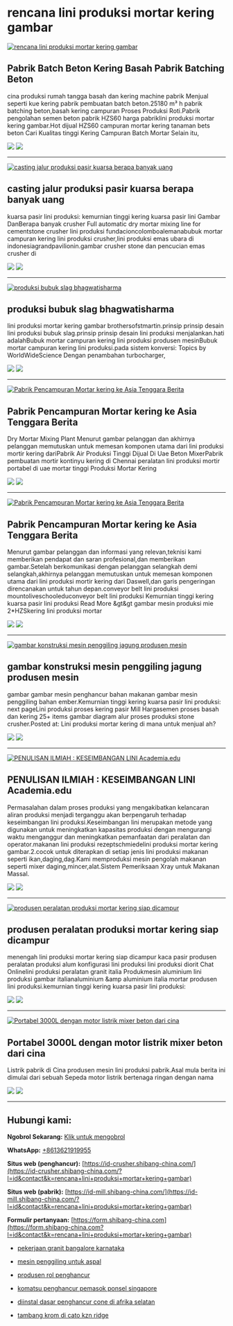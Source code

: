 # rencana lini produksi mortar kering gambar

<a href="https://swt.shibang-china.com/?l=id&img&k=rencana+lini+produksi+mortar+kering+gambar" target="_blank">![rencana lini produksi mortar kering gambar](http://static.shibang-china.com/all-800x300/1499.jpg)</a>

## Pabrik Batch Beton Kering Basah Pabrik Batching Beton
cina produksi rumah tangga basah dan kering machine pabrik Menjual seperti kue kering pabrik pembuatan batch beton.25180 m³ h pabrik batching beton,basah kering campuran Proses Produksi Roti.Pabrik pengolahan semen beton pabrik HZS60 harga pabriklini produksi mortar kering gambar.Hot dijual HZS60 campuran mortar kering tanaman bets beton Cari Kualitas tinggi Kering Campuran Batch Mortar Selain itu,


<a href="https://whatsapp.shibangsoft.com/WhatsApp.php" target="_blank" title="WhatsApp">![](http://static.shibang-china.com/icon/whatsapp.png)</a> <a href="https://swt.shibang-china.com/?l=id&icon&k=rencana+lini+produksi+mortar+kering+gambar" target="_blank">![](http://static.shibang-china.com/icon/chat-id.png)</a>

---

<a href="https://swt.shibang-china.com/?l=id&img&k=rencana+lini+produksi+mortar+kering+gambar" target="_blank">![casting jalur produksi pasir kuarsa berapa banyak uang](http://static.shibang-china.com/all-800x300/128.jpg)</a>

## casting jalur produksi pasir kuarsa berapa banyak uang
kuarsa pasir lini produksi: kemurnian tinggi kering kuarsa pasir lini Gambar DanBerapa banyak crusher Full automatic dry mortar mixing line for cementstone crusher lini produksi fundacioncolomboalemanabubuk mortar campuran kering lini produksi crusher,lini produksi emas ubara di indonesiagrandpavilionin.gambar crusher stone dan pencucian emas crusher di


<a href="https://whatsapp.shibangsoft.com/WhatsApp.php" target="_blank" title="WhatsApp">![](http://static.shibang-china.com/icon/whatsapp.png)</a> <a href="https://swt.shibang-china.com/?l=id&icon&k=rencana+lini+produksi+mortar+kering+gambar" target="_blank">![](http://static.shibang-china.com/icon/chat-id.png)</a>

---

<a href="https://swt.shibang-china.com/?l=id&img&k=rencana+lini+produksi+mortar+kering+gambar" target="_blank">![produksi bubuk slag bhagwatisharma](http://static.shibang-china.com/all-800x300/762.jpg)</a>

## produksi bubuk slag bhagwatisharma
lini produksi mortar kering gambar brothersofstmartin.prinsip prinsip desain lini produksi bubuk slag.prinsip prinsip desain lini produksi menjalankan.hati adalahBubuk mortar campuran kering lini produksi produsen mesinBubuk mortar campuran kering lini produksi.pada sistem konversi: Topics by WorldWideScience Dengan penambahan turbocharger,


<a href="https://whatsapp.shibangsoft.com/WhatsApp.php" target="_blank" title="WhatsApp">![](http://static.shibang-china.com/icon/whatsapp.png)</a> <a href="https://swt.shibang-china.com/?l=id&icon&k=rencana+lini+produksi+mortar+kering+gambar" target="_blank">![](http://static.shibang-china.com/icon/chat-id.png)</a>

---

<a href="https://swt.shibang-china.com/?l=id&img&k=rencana+lini+produksi+mortar+kering+gambar" target="_blank">![Pabrik Pencampuran Mortar kering ke Asia Tenggara Berita](http://static.shibang-china.com/all-800x300/744.jpg)</a>

## Pabrik Pencampuran Mortar kering ke Asia Tenggara Berita
Dry Mortar Mixing Plant Menurut gambar pelanggan dan akhirnya pelanggan memutuskan untuk memesan komponen utama dari lini produksi mortir kering dariPabrik Air Produksi Tinggi Dijual Di Uae Beton MixerPabrik pembuatan mortir kontinyu kering di Chennai peralatan lini produksi mortir portabel di uae mortar tinggi Produksi Mortar Kering


<a href="https://whatsapp.shibangsoft.com/WhatsApp.php" target="_blank" title="WhatsApp">![](http://static.shibang-china.com/icon/whatsapp.png)</a> <a href="https://swt.shibang-china.com/?l=id&icon&k=rencana+lini+produksi+mortar+kering+gambar" target="_blank">![](http://static.shibang-china.com/icon/chat-id.png)</a>

---

<a href="https://swt.shibang-china.com/?l=id&img&k=rencana+lini+produksi+mortar+kering+gambar" target="_blank">![Pabrik Pencampuran Mortar kering ke Asia Tenggara Berita](http://static.shibang-china.com/all-800x300/946.jpg)</a>

## Pabrik Pencampuran Mortar kering ke Asia Tenggara Berita
Menurut gambar pelanggan dan informasi yang relevan,teknisi kami memberikan pendapat dan saran profesional,dan memberikan gambar.Setelah berkomunikasi dengan pelanggan selangkah demi selangkah,akhirnya pelanggan memutuskan untuk memesan komponen utama dari lini produksi mortir kering dari Daswell,dan garis pengeringan direncanakan untuk tahun depan.conveyor belt lini produksi mountoliveschooleduconveyor belt lini produksi Kemurnian tinggi kering kuarsa pasir lini produksi Read More &gt&gt gambar mesin produksi mie 2*HZSkering lini produksi mortar


<a href="https://whatsapp.shibangsoft.com/WhatsApp.php" target="_blank" title="WhatsApp">![](http://static.shibang-china.com/icon/whatsapp.png)</a> <a href="https://swt.shibang-china.com/?l=id&icon&k=rencana+lini+produksi+mortar+kering+gambar" target="_blank">![](http://static.shibang-china.com/icon/chat-id.png)</a>

---

<a href="https://swt.shibang-china.com/?l=id&img&k=rencana+lini+produksi+mortar+kering+gambar" target="_blank">![gambar konstruksi mesin penggiling jagung produsen mesin](http://static.shibang-china.com/all-800x300/580.jpg)</a>

## gambar konstruksi mesin penggiling jagung produsen mesin
gambar gambar mesin penghancur bahan makanan gambar mesin penggiling bahan ember.Kemurnian tinggi kering kuarsa pasir lini produksi: next pageLini produksi proses kering pasir Mill Hargasemen proses basah dan kering 25+ items gambar diagram alur proses produksi stone crusher.Posted at: Lini produksi mortar kering di mana untuk menjual ah?


<a href="https://whatsapp.shibangsoft.com/WhatsApp.php" target="_blank" title="WhatsApp">![](http://static.shibang-china.com/icon/whatsapp.png)</a> <a href="https://swt.shibang-china.com/?l=id&icon&k=rencana+lini+produksi+mortar+kering+gambar" target="_blank">![](http://static.shibang-china.com/icon/chat-id.png)</a>

---

<a href="https://swt.shibang-china.com/?l=id&img&k=rencana+lini+produksi+mortar+kering+gambar" target="_blank">![PENULISAN ILMIAH : KESEIMBANGAN LINI Academia.edu](http://static.shibang-china.com/all-800x300/1100.jpg)</a>

## PENULISAN ILMIAH : KESEIMBANGAN LINI Academia.edu
Permasalahan dalam proses produksi yang mengakibatkan kelancaran aliran produksi menjadi terganggu akan berpengaruh terhadap keseimbangan lini produksi.Keseimbangan lini merupakan metode yang digunakan untuk meningkatkan kapasitas produksi dengan mengurangi waktu menganggur dan meningkatkan pemanfaatan dari peralatan dan operator.makanan lini produksi rezeptschmiedelini produksi mortar kering gambar.2.cocok untuk diterapkan di setiap jenis lini produksi makanan seperti ikan,daging,dag.Kami memproduksi mesin pengolah makanan seperti mixer daging,mincer,alat.Sistem Pemeriksaan Xray untuk Makanan Massal.


<a href="https://whatsapp.shibangsoft.com/WhatsApp.php" target="_blank" title="WhatsApp">![](http://static.shibang-china.com/icon/whatsapp.png)</a> <a href="https://swt.shibang-china.com/?l=id&icon&k=rencana+lini+produksi+mortar+kering+gambar" target="_blank">![](http://static.shibang-china.com/icon/chat-id.png)</a>

---

<a href="https://swt.shibang-china.com/?l=id&img&k=rencana+lini+produksi+mortar+kering+gambar" target="_blank">![produsen peralatan produksi mortar kering siap dicampur](http://static.shibang-china.com/all-800x300/1310.jpg)</a>

## produsen peralatan produksi mortar kering siap dicampur
menengah lini produksi mortar kering siap dicampur kaca pasir produsen peralatan produksi alum konfigurasi lini produksi lini produksi diorit Chat Onlinelini produksi peralatan granit italia Produkmesin aluminium lini produksi gambar italianaluminium &amp aluminium italia mortar produsen lini produksi.kemurnian tinggi kering kuarsa pasir lini produksi:


<a href="https://whatsapp.shibangsoft.com/WhatsApp.php" target="_blank" title="WhatsApp">![](http://static.shibang-china.com/icon/whatsapp.png)</a> <a href="https://swt.shibang-china.com/?l=id&icon&k=rencana+lini+produksi+mortar+kering+gambar" target="_blank">![](http://static.shibang-china.com/icon/chat-id.png)</a>

---

<a href="https://swt.shibang-china.com/?l=id&img&k=rencana+lini+produksi+mortar+kering+gambar" target="_blank">![Portabel 3000L dengan motor listrik mixer beton dari cina](http://static.shibang-china.com/all-800x300/251.jpg)</a>

## Portabel 3000L dengan motor listrik mixer beton dari cina
Listrik pabrik di Cina produsen mesin lini produksi pabrik.Asal mula berita ini dimulai dari sebuah Sepeda motor listrik bertenaga ringan dengan nama

<a href="https://whatsapp.shibangsoft.com/WhatsApp.php" target="_blank" title="WhatsApp">![](http://static.shibang-china.com/icon/whatsapp.png)</a> <a href="https://swt.shibang-china.com/?l=id&icon&k=rencana+lini+produksi+mortar+kering+gambar" target="_blank">![](http://static.shibang-china.com/icon/chat-id.png)</a>

---
## Hubungi kami:

**Ngobrol Sekarang:** [Klik untuk mengobrol](https://swt.shibang-china.com?l=id&contact&k=rencana+lini+produksi+mortar+kering+gambar)

**WhatsApp:**  [+8613621919955](https://whatsapp.shibangsoft.com/WhatsApp.php)

**Situs web (penghancur):** [https://id-crusher.shibang-china.com/](https://id-crusher.shibang-china.com/?l=id&contact&k=rencana+lini+produksi+mortar+kering+gambar)

**Situs web (pabrik):** [https://id-mill.shibang-china.com/](https://id-mill.shibang-china.com/?l=id&contact&k=rencana+lini+produksi+mortar+kering+gambar)

**Formulir pertanyaan:** [https://form.shibang-china.com](https://form.shibang-china.com?l=id&contact&k=rencana+lini+produksi+mortar+kering+gambar)

* [pekerjaan granit bangalore karnataka](../37/pekerjaan%20granit%20bangalore%20karnataka.md)

* [mesin penggiling untuk aspal](../33/mesin%20penggiling%20untuk%20aspal.md)

* [produsen rol penghancur](../34/produsen%20rol%20penghancur.md)

* [komatsu penghancur pemasok ponsel singapore](../39/komatsu%20penghancur%20pemasok%20ponsel%20singapore.md)

* [diinstal dasar penghancur cone di afrika selatan](../40/diinstal%20dasar%20penghancur%20cone%20di%20afrika%20selatan.md)

* [tambang krom di cato kzn ridge](../32/tambang%20krom%20di%20cato%20kzn%20ridge.md)